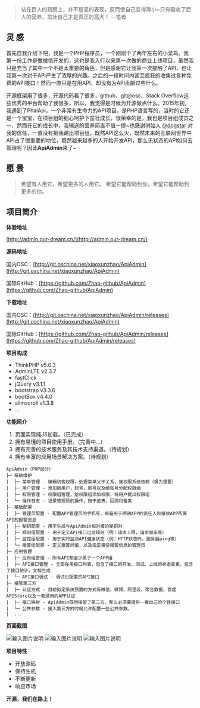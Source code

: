 ﻿> 站在巨人的肩膀上，并不是高的表现，反而使自己变得渺小~只有吸收了巨人的营养，茁壮自己才是真正的高大！ --笔者

## 灵 感

首先自我介绍下吧，我是一个PHP程序员，一个刚刚干了两年左右的小菜鸟。我第一份工作是做微信开发的，这也是我入行以来第一次做的商业上线项目，虽然我只是充当了其中一个不是太重要的角色，但是感谢它让我第一次接触了API，也让我第一次对于API产生了浓厚的兴趣。之后的一段时间内甚至疯狂的收集过各种免费的API接口！然而一直只是在用API，却没有为API贡献过些什么。

开源框架用了很多，开源代码看了很多，github、git@osc、Stack Overflow这些优秀的平台帮助了我很多，所以，我觉得是时候为开源做点什么。2015年初，我遇到了PhalApi，一个非常有生命力的API项目，是PHP语言写的，当时的它还是一个宝宝，在项目组的细心呵护下茁壮成长，很荣幸的是，我也是项目组成员之一，然而在它的成长中，我输送的营养简直不值一提~也感谢创始人 [@dogstar][1] 对我的信任，一直没有把我踢出项目组。既然API这么火，既然未来的互联网世界中API占了很重要的地位，既然越来越多的人开始开发API，那么无状态的API如何去管理呢？因此**ApiAdmin**来了~

## 愿 景

> 希望有人用它，希望更多的人用它。
> 希望它能帮助到你，希望它能帮助到更多的你。

## 项目简介

**体验地址**

[http://admin.our-dream.cn/](http://admin.our-dream.cn/)

**源码地址**

国内OSC：[http://git.oschina.net/xiaoxunzhao/ApiAdmin](http://git.oschina.net/xiaoxunzhao/ApiAdmin)

国际GitHub：[https://github.com/Zhao-github/ApiAdmin](https://github.com/Zhao-github/ApiAdmin)

**下载地址**

国内OSC：[http://git.oschina.net/xiaoxunzhao/ApiAdmin/releases](http://git.oschina.net/xiaoxunzhao/ApiAdmin)

国际GitHub：[https://github.com/Zhao-github/ApiAdmin/releases](https://github.com/Zhao-github/ApiAdmin/releases)

**项目构成**

- ThinkPHP v5.0.3
- AdminLTE v2.3.7
- fastClick
- jQuery v3.1.1
- bootstrap v3.3.6
- bootBox v4.4.0
- slimscroll v1.3.8
- ...

**功能简介**

 1. 页面实现纯JS加载。（已完成）
 2. 拥有易懂的项目使用手册。（完善中...）
 3. 拥有完善的技术服务及其技术支持渠道。（待规划）
 4. 拥有丰富的应用场景解决方案。（待规划）
 
 ```
 ApiAdmin（PHP部分）
 ├─ 系统维护
 |  ├─ 菜单管理 - 编辑访客权限，处理菜单父子关系，被权限系统依赖（极为重要）
 |  ├─ 用户管理 - 添加新用户，封号，删号以及给账号分配权限组
 |  ├─ 权限管理 - 权限组管理，给权限组添加权限，将用户提出权限组
 |  └─ 操作日志 - 记录管理员的操作，用于追责，回溯和备案
 ├─ 基础配置
 |  ├─ 管理员配置 - 配置APP管理员的手机号，邮箱用于明确APP的责任人和接收APP所属API的报警信息
 |  ├─ 秘钥配置 - 用于生成与ApiAdmin相对接的秘钥对
 |  ├─ 规则组配置 - 用于定义API接口过滤规则（例：请求上限，请求频率等）
 |  ├─ 监控组配置 - 用于实时监测API健康状态（例：HTTP状态码，服务器ping等）
 |  └─ 报警组配置 - 定义报警阀值，以及指定接受报警信息的管理员
 ├─ 应用管理
 |  ├─ 应用组管理 - 所有API都至少属于一个APP组
 |  ├─ API接口管理 - 全部在用接口列表，包含了接口的开发、测试、上线的状态变更，包含了接口统计，文档生成
 |  └─ API接口调试 - 调试已配置的API接口
 ├─ 接管第三方
 |  ├─ 认证方式 - 目前拟定系统预置的方式有微信、微博、阿里云、聚合数据、百度APIStore以及一套通用的APP认证
 |  ├─ 接口映射 - ApiAdmin既然接管了第三方，那么必须要提供一套自己的个性接口
 |  └─ 公共参数 - 接入第三方的时候允许配置一些公共参数。
 |  ...
 ```

**页面截图**

![输入图片说明](http://git.oschina.net/uploads/images/2016/1115/153057_5fb85494_110856.png "在这里输入图片标题")
![输入图片说明](http://git.oschina.net/uploads/images/2016/1115/153108_43ba4095_110856.png "在这里输入图片标题")
![输入图片说明](http://git.oschina.net/uploads/images/2016/1115/153745_ef999653_110856.png "在这里输入图片标题")

**项目特性**

- 开放源码
- 保持生机
- 不断更新
- 响应市场

**开源，我们在路上！**

[1]: http://my.oschina.net/dogstar/blog